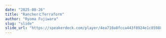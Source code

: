 ```yaml
---
date: "2025-08-26"
title: "RancherとTerraform"
author: "Ryoma Fujiwara"
slug: "slide"
slide_url: "https://speakerdeck.com/player/4ea710a8fcca443f8924e1c85988ddff?slide=1"
---
```

